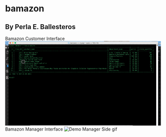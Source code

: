 # bamazon
## By Perla E. Ballesteros

Bamazon Customer Interface
![Demo Customer Side gif](./screenshots/bamazonCustomer.gif)
Bamazon Manager Interface
![Demo Manager Side gif](./screenshots/bamazonManager.gif)

